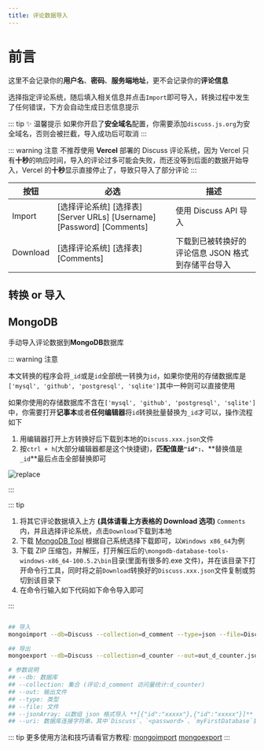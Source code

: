 ```yaml
---
title: 评论数据导入
---
```


# 前言

这里不会记录你的**用户名**、**密码**、**服务端地址**，更不会记录你的**评论信息**

选择指定评论系统，随后填入相关信息并点击`Import`即可导入，转换过程中发生了任何错误，下方会自动生成日志信息提示

::: tip ✨ 温馨提示
如果你开启了**安全域名**配置，你需要添加`discuss.js.org`为安全域名，否则会被拦截，导入成功后可取消
:::

::: warning 注意
不推荐使用 **Vercel** 部署的 Discuss 评论系统，因为 Vercel 只有**十秒**的响应时间，导入的评论过多可能会失败，而还没等到后面的数据开始导入，Vercel 的**十秒**显示直接停止了，导致只导入了部分评论
:::

| 按钮     | 必选                                                                   | 描述                                               |
| -------- | ---------------------------------------------------------------------- | -------------------------------------------------- |
| Import   | [选择评论系统] [选择表] [Server URLs] [Username] [Password] [Comments] | 使用 Discuss API 导入                              |
| Download | [选择评论系统] [选择表] [Comments]                                     | 下载到已被转换好的评论信息 JSON 格式到存储平台导入 |

## 转换 or 导入

<import />

## MongoDB

手动导入评论数据到**MongoDB**数据库

::: warning 注意

本文转换的程序会将`_id`或是`id`全部统一转换为`id`，如果你使用的存储数据库是`['mysql', 'github', 'postgresql', 'sqlite']`其中一种则可以直接使用

如果你使用的存储数据库不含在`['mysql', 'github', 'postgresql', 'sqlite']`中，你需要打开**记事本**或者**任何编辑器**将`id`转换批量替换为`_id`才可以，操作流程如下

1. 用编辑器打开上方转换好后下载到本地的`Discuss.xxx.json`文件
2. 按`ctrl + h`(大部分编辑器都是这个快捷键)，**匹配值是`"id":`**、**替换值是`_id`**最后点击全部替换即可

![replace](/img/Import/replace.png)

:::

::: tip

1. 将其它评论数据填入上方 **(具体请看上方表格的 Download 选项)** `Comments`内，并且选择评论系统，点击`Download`下载到本地
2. 下载 [MongoDB Tool](https://www.mongodb.com/try/download/database-tools) 根据自己系统选择下载即可，以`Windows x86_64`为例
3. 下载 ZIP 压缩包，并解压，打开解压后的`\mongodb-database-tools-windows-x86_64-100.5.2\bin`目录(里面有很多的.exe 文件)，并在该目录下打开命令行工具，同时将之前`Download`转换好的`Discuss.xxx.json`文件复制或剪切到该目录下
4. 在命令行输入如下代码如下命令导入即可

:::

```bash

## 导入
mongoimport --db=Discuss --collection=d_comment --type=json --file=Discuss.comment.json --jsonArray --uri="mongodb+srv://Discuss:<password>@cluster0.buend.mongodb.net/myFirstDatabase?retryWrites=true&w=majority"

## 导出
mongoexport --db=Discuss --collection=d_counter --out=out_d_counter.json --uri="mongodb+srv://Discuss:<password>@cluster0.buend.mongodb.net/myFirstDatabase?retryWrites=true&w=majority"

# 参数说明
## --db: 数据库
## --collection: 集合 (评论:d_comment 访问量统计:d_counter)
## --out: 输出文件
## --type: 类型
## --file: 文件
## --jsonArray: 以数组 json 格式导入 **[{"id":"xxxxx"},{"id":"xxxxx"}]**
## --uri: 数据库连接字符串，其中`Discuss`、`<password>`、`myFirstDatabase`需要修改为你设置的用户名和密码还有数据库昵称(如果不知道就改成`Discuss`)
```

::: tip
更多使用方法和技巧请看官方教程: [mongoimport](https://docs.mongodb.com/database-tools/mongoimport/) [mongoexport](https://docs.mongodb.com/database-tools/mongoexport/)
:::
